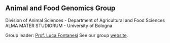 ## Animal and Food Genomics Group  
Division of Animal Sciences - Department of Agricultural and Food Sciences   
ALMA MATER STUDIORUM - University of Bologna

Group leader: [Prof. Luca Fontanesi](https://www.unibo.it/sitoweb/luca.fontanesi/en)
See our group [website](https://site.unibo.it/animal-and-food-genomics/en).



